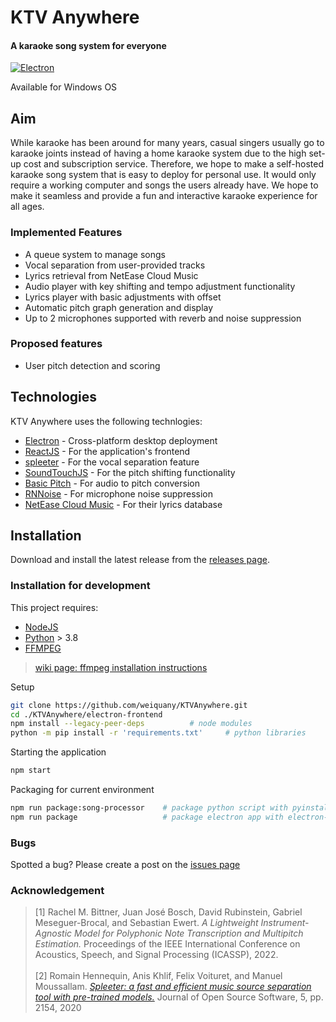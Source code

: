 # KTV Anywhere

#### A karaoke song system for everyone

[![Electron](https://github.com/weiquany/KTVAnywhere/actions/workflows/main.yml/badge.svg)](https://github.com/weiquany/KTVAnywhere/actions/workflows/main.yml)

Available for Windows OS

## Aim

While karaoke has been around for many years, casual singers usually go to karaoke joints instead of having a home karaoke system due to the high set-up cost and subscription service. Therefore, we hope to make a self-hosted karaoke song system that is easy to deploy for personal use. It would only require a working computer and songs the users already have. We hope to make it seamless and provide a fun and interactive karaoke experience for all ages.

### Implemented Features

- A queue system to manage songs
- Vocal separation from user-provided tracks
- Lyrics retrieval from NetEase Cloud Music
- Audio player with key shifting and tempo adjustment functionality
- Lyrics player with basic adjustments with offset
- Automatic pitch graph generation and display
- Up to 2 microphones supported with reverb and noise suppression

### Proposed features

- User pitch detection and scoring

## Technologies

KTV Anywhere uses the following technlogies:

- [Electron] - Cross-platform desktop deployment
- [ReactJS] - For the application's frontend
- [spleeter] - For the vocal separation feature
- [SoundTouchJS] - For the pitch shifting functionality
- [Basic Pitch] - For audio to pitch conversion
- [RNNoise] - For microphone noise suppression
- [NetEase Cloud Music] - For their lyrics database

## Installation

Download and install the latest release from the [releases page].


### Installation for development

This project requires:

- [NodeJS]
- [Python] > 3.8
- [FFMPEG]

> [wiki page: ffmpeg installation instructions]

Setup

```sh
git clone https://github.com/weiquany/KTVAnywhere.git
cd ./KTVAnywhere/electron-frontend
npm install --legacy-peer-deps			# node modules
python -m pip install -r 'requirements.txt'     # python libraries
```

Starting the application

```sh
npm start
```

Packaging for current environment

```sh
npm run package:song-processor    # package python script with pyinstaller
npm run package                   # package electron app with electron-builder
```

### Bugs

Spotted a bug? Please create a post on the [issues page]

### Acknowledgement

>[1] Rachel M. Bittner, Juan José Bosch, David Rubinstein, Gabriel Meseguer-Brocal, and Sebastian Ewert. *A Lightweight Instrument-Agnostic Model for Polyphonic Note Transcription and Multipitch Estimation.* Proceedings of the IEEE International Conference on Acoustics, Speech, and Signal Processing (ICASSP), 2022. 
<br/><br/>
>[2] Romain Hennequin, Anis Khlif, Felix Voituret, and Manuel Moussallam. *[Spleeter: a fast and efficient music source separation tool with pre-trained models.]* Journal of Open Source Software, 5, pp. 2154, 2020

[releases page]: https://github.com/weiquany/KTVAnywhere/releases
[issues page]: https://github.com/weiquany/KTVAnywhere/issues
[wiki page: ffmpeg installation instructions]: https://github.com/weiquany/KTVAnywhere/wiki/FFMPEG-Installation-instructions-for-Windows
[electron]: https://www.electronjs.org/
[reactjs]: https://reactjs.org/
[spleeter]: https://github.com/deezer/spleeter
[soundtouchjs]: https://github.com/cutterbl/SoundTouchJS
[basic pitch]: https://github.com/spotify/basic-pitch
[rnnoise]: https://github.com/xiph/rnnoise
[NetEase Cloud Music]: https://music.163.com/
[nodejs]: https://nodejs.org/en/
[python]: https://www.python.org/
[ffmpeg]: https://ffmpeg.org/
[Spleeter: a fast and efficient music source separation tool with pre-trained models.]: https://joss.theoj.org/papers/10.21105/joss.02154
